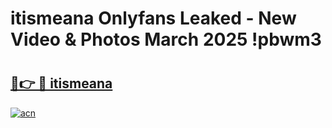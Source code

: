 # itismeana Onlyfans Leaked - New Video & Photos March 2025 !pbwm3

# <h2><a href="https://nfokdt.iuczelnia.edu.pl?title=itismeana&ref=pbwm3">🔗👉 🔴 itismeana</a></h2>

[![acn](https://github.com/user-attachments/assets/0f9c940e-d8b0-45ae-aac7-cd30a18b3e1c)](https://nfokdt.iuczelnia.edu.pl?title=itismeana&ref=pbwm3)

